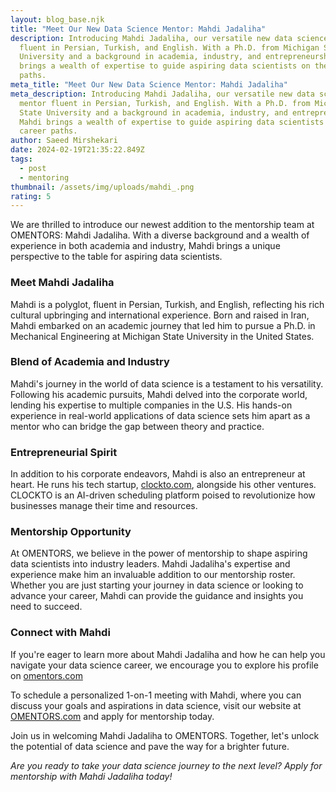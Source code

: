 ```yaml
---
layout: blog_base.njk
title: "Meet Our New Data Science Mentor: Mahdi Jadaliha"
description: Introducing Mahdi Jadaliha, our versatile new data science mentor
  fluent in Persian, Turkish, and English. With a Ph.D. from Michigan State
  University and a background in academia, industry, and entrepreneurship, Mahdi
  brings a wealth of expertise to guide aspiring data scientists on their career
  paths.
meta_title: "Meet Our New Data Science Mentor: Mahdi Jadaliha"
meta_description: Introducing Mahdi Jadaliha, our versatile new data science
  mentor fluent in Persian, Turkish, and English. With a Ph.D. from Michigan
  State University and a background in academia, industry, and entrepreneurship,
  Mahdi brings a wealth of expertise to guide aspiring data scientists on their
  career paths.
author: Saeed Mirshekari
date: 2024-02-19T21:35:22.849Z
tags:
  - post
  - mentoring
thumbnail: /assets/img/uploads/mahdi_.png
rating: 5
---
```


We are thrilled to introduce our newest addition to the mentorship team at OMENTORS: Mahdi Jadaliha. With a diverse background and a wealth of experience in both academia and industry, Mahdi brings a unique perspective to the table for aspiring data scientists.

### Meet Mahdi Jadaliha

Mahdi is a polyglot, fluent in Persian, Turkish, and English, reflecting his rich cultural upbringing and international experience. Born and raised in Iran, Mahdi embarked on an academic journey that led him to pursue a Ph.D. in Mechanical Engineering at Michigan State University in the United States.

### Blend of Academia and Industry

Mahdi's journey in the world of data science is a testament to his versatility. Following his academic pursuits, Mahdi delved into the corporate world, lending his expertise to multiple companies in the U.S. His hands-on experience in real-world applications of data science sets him apart as a mentor who can bridge the gap between theory and practice.

### Entrepreneurial Spirit

In addition to his corporate endeavors, Mahdi is also an entrepreneur at heart. He runs his tech startup, [clockto.com](clockto.com), alongside his other ventures. CLOCKTO is an AI-driven scheduling platform poised to revolutionize how businesses manage their time and resources.



### Mentorship Opportunity

At OMENTORS, we believe in the power of mentorship to shape aspiring data scientists into industry leaders. Mahdi Jadaliha's expertise and experience make him an invaluable addition to our mentorship roster. Whether you are just starting your journey in data science or looking to advance your career, Mahdi can provide the guidance and insights you need to succeed.

### Connect with Mahdi

If you're eager to learn more about Mahdi Jadaliha and how he can help you navigate your data science career, we encourage you to explore his profile on [omentors.com](omentors.com)

To schedule a personalized 1-on-1 meeting with Mahdi, where you can discuss your goals and aspirations in data science, visit our website at [OMENTORS.com](https://www.omentors.com/) and apply for mentorship today.

Join us in welcoming Mahdi Jadaliha to OMENTORS. Together, let's unlock the potential of data science and pave the way for a brighter future.



*Are you ready to take your data science journey to the next level? Apply for mentorship with Mahdi Jadaliha today!*